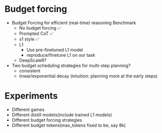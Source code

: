 # Budget forcing
- Budget Forcing for efficient (real-time) reasoning Benchmark
    - No budget forcing ✅
    - Prompted CoT ✅
    - s1 style ✅
    - L1
        - Use pre-finetuned L1 model
        - reproduce/finetune L1 on our task
    - DeepScaleR?
- Two budget scheduling strategies for multi-step planning?
    - consistent
    - linear/exponential decay (intuition: planning more at the early steps)
# Experiments
- Different games
- Different distill models(include trained L1 models)
- Different budget forcing strategies
- Different budget tokens(max_tokens fixed to be, say 8k)
